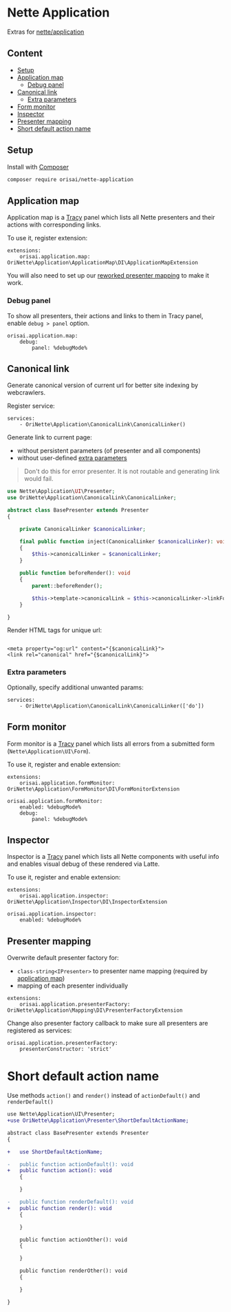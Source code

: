 # Nette Application

Extras for [nette/application](https://github.com/nette/application/)

## Content

- [Setup](#setup)
- [Application map](#application-map)
	- [Debug panel](#debug-panel)
- [Canonical link](#canonical-link)
	- [Extra parameters](#extra-parameters)
- [Form monitor](#form-monitor)
- [Inspector](#inspector)
- [Presenter mapping](#presenter-mapping)
- [Short default action name](#short-default-action-name)

## Setup

Install with [Composer](https://getcomposer.org)

```sh
composer require orisai/nette-application
```

## Application map

Application map is a [Tracy](https://github.com/nette/tracy/) panel which lists all Nette presenters and their actions
with corresponding links.

To use it, register extension:

```neon
extensions:
	orisai.application.map: OriNette\Application\ApplicationMap\DI\ApplicationMapExtension
```

You will also need to set up our [reworked presenter mapping](#presenter-mapping) to make it work.

### Debug panel

To show all presenters, their actions and links to them in Tracy panel, enable `debug > panel` option.

```neon
orisai.application.map:
	debug:
		panel: %debugMode%
```

## Canonical link

Generate canonical version of current url for better site indexing by webcrawlers.

Register service:

```neon
services:
	- OriNette\Application\CanonicalLink\CanonicalLinker()
```

Generate link to current page:

- without persistent parameters (of presenter and all components)
- without user-defined [extra parameters](#extra-parameters)

> Don't do this for error presenter. It is not routable and generating link would fail.

```php
use Nette\Application\UI\Presenter;
use OriNette\Application\CanonicalLink\CanonicalLinker;

abstract class BasePresenter extends Presenter
{

	private CanonicalLinker $canonicalLinker;

	final public function inject(CanonicalLinker $canonicalLinker): void
	{
		$this->canonicalLinker = $canonicalLinker;
	}

	public function beforeRender(): void
	{
		parent::beforeRender();

		$this->template->canonicalLink = $this->canonicalLinker->linkForPresenter($this);
	}

}
```

Render HTML tags for unique url:

```latte

<meta property="og:url" content="{$canonicalLink}">
<link rel="canonical" href="{$canonicalLink}">
```

### Extra parameters

Optionally, specify additional unwanted params:

```neon
services:
	- OriNette\Application\CanonicalLink\CanonicalLinker(['do'])
```

## Form monitor

Form monitor is a [Tracy](https://github.com/nette/tracy/) panel which lists all errors from a submitted
form (`Nette\Application\UI\Form`).

To use it, register and enable extension:

```neon
extensions:
	orisai.application.formMonitor: OriNette\Application\FormMonitor\DI\FormMonitorExtension

orisai.application.formMonitor:
	enabled: %debugMode%
	debug:
		panel: %debugMode%
```

## Inspector

Inspector is a [Tracy](https://github.com/nette/tracy/) panel which lists all Nette components with useful info and
enables visual debug of these rendered via Latte.

To use it, register and enable extension:

```neon
extensions:
	orisai.application.inspector: OriNette\Application\Inspector\DI\InspectorExtension

orisai.application.inspector:
	enabled: %debugMode%
```

## Presenter mapping

Overwrite default presenter factory for:

- `class-string<IPresenter>` to presenter name mapping (required by [application map](#application-map))
- mapping of each presenter individually

```neon
extensions:
	orisai.application.presenterFactory: OriNette\Application\Mapping\DI\PresenterFactoryExtension
```

Change also presenter factory callback to make sure all presenters are registered as services:

```neon
orisai.application.presenterFactory:
	presenterConstructor: 'strict'
```

# Short default action name

Use methods `action()` and `render()` instead of `actionDefault()` and `renderDefault()`

```diff
use Nette\Application\UI\Presenter;
+use OriNette\Application\Presenter\ShortDefaultActionName;

abstract class BasePresenter extends Presenter
{

+	use ShortDefaultActionName;

-	public function actionDefault(): void
+	public function action(): void
	{

	}

-	public function renderDefault(): void
+	public function render(): void
	{

	}

	public function actionOther(): void
	{

	}

	public function renderOther(): void
	{

	}

}
```
